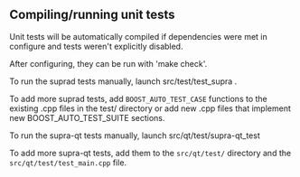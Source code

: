 Compiling/running unit tests
------------------------------------

Unit tests will be automatically compiled if dependencies were met in configure
and tests weren't explicitly disabled.

After configuring, they can be run with 'make check'.

To run the suprad tests manually, launch src/test/test_supra .

To add more suprad tests, add `BOOST_AUTO_TEST_CASE` functions to the existing
.cpp files in the test/ directory or add new .cpp files that
implement new BOOST_AUTO_TEST_SUITE sections.

To run the supra-qt tests manually, launch src/qt/test/supra-qt_test

To add more supra-qt tests, add them to the `src/qt/test/` directory and
the `src/qt/test/test_main.cpp` file.
